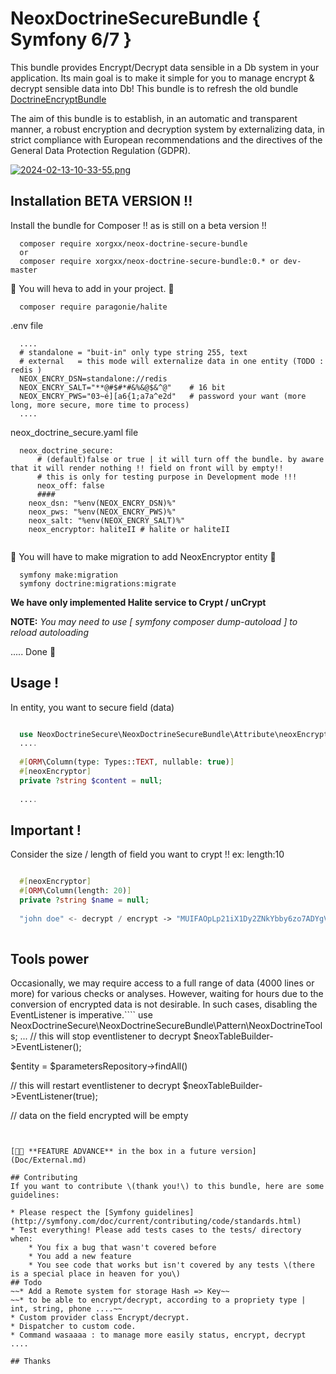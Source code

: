 
# NeoxDoctrineSecureBundle { Symfony 6/7 } 
This bundle provides Encrypt/Decrypt data sensible in a Db system in your application.
Its main goal is to make it simple for you to manage encrypt & decrypt sensible data into Db!
This bundle is to refresh the old bundle [DoctrineEncryptBundle](https://github.com/absolute-quantum/DoctrineEncryptBundle)

The aim of this bundle is to establish, in an automatic and transparent manner, a robust encryption and decryption
system by externalizing data, in strict compliance with European recommendations and the directives of the General Data
Protection Regulation (GDPR).

[![2024-02-13-10-33-55.png](https://i.postimg.cc/66C5K8PK/2024-02-13-10-33-55.png)](https://postimg.cc/145Zc3P7)
## Installation BETA VERSION !!

Install the bundle for Composer !! as is still on a beta version !!

````
  composer require xorgxx/neox-doctrine-secure-bundle
  or 
  composer require xorgxx/neox-doctrine-secure-bundle:0.* or dev-master
````
🚨 You will heva to add in your project. 🚨
````
  composer require paragonie/halite
````
.env file
````
  ....
  # standalone = "buit-in" only type string 255, text 
  # external   = this mode will externalize data in one entity (TODO : redis )
  NEOX_ENCRY_DSN=standalone://redis
  NEOX_ENCRY_SALT="**@#$#*#&%&@$&^@"    # 16 bit
  NEOX_ENCRY_PWS="03~é][a6{1;a7a^e2d"   # password your want (more long, more secure, more time to process)
  ....
````
neox_doctrine_secure.yaml file
````
  neox_doctrine_secure:
      # (default)false or true | it will turn off the bundle. by aware that it will render nothing !! field on front will by empty!!
      # this is only for testing purpose in Development mode !!!
      neox_off: false
      ####
    neox_dsn: "%env(NEOX_ENCRY_DSN)%"
    neox_pws: "%env(NEOX_ENCRY_PWS)%"
    neox_salt: "%env(NEOX_ENCRY_SALT)%"
    neox_encryptor: haliteII # halite or haliteII
  
````
🚨 You will have to make migration to add NeoxEncryptor entity 🚨
````
  symfony make:migration
  symfony doctrine:migrations:migrate
````
**We have only implemented Halite service to Crypt / unCrypt**

**NOTE:** _You may need to use [ symfony composer dump-autoload ] to reload autoloading_

 ..... Done 🎈

## Usage !
In entity, you want to secure field (data) 
````php

  use NeoxDoctrineSecure\NeoxDoctrineSecureBundle\Attribute\neoxEncryptor; 
  ....
  
  #[ORM\Column(type: Types::TEXT, nullable: true)]
  #[neoxEncryptor]
  private ?string $content = null;
  
  ....
````
## Important !
Consider the size / length of field you want to crypt !! ex: length:10 
````php

  #[neoxEncryptor]
  #[ORM\Column(length: 20)]
  private ?string $name = null;
  
  "john doe" <- decrypt / encrypt -> "MUIFAOpLp21iX1Dy2ZNkYbby6zo7ADYgVs-hGkNaWR2OF5AbQUMcBKZHigtFVxZiIFWyOTV8Ts-9q_pNAHBxCKcAPZNJjfPgVQglMLAKi0bZicmPlCQKJpRpX2k5IAjAqawOlFsPpD9KikIEFRhuy"
  
````
## Tools power
Occasionally, we may require access to a full range of data (4000 lines or more) for various checks or analyses. However, waiting for hours due to the conversion of encrypted data is not desirable. In such cases, disabling the EventListener is imperative.````
  use NeoxDoctrineSecure\NeoxDoctrineSecureBundle\Pattern\NeoxDoctrineTools;
  ...
  // this will stop eventlistener to decrypt
  $neoxTableBuilder->EventListener();
  
  $entity = $parametersRepository->findAll()
  
  // this will restart eventlistener to decrypt
  $neoxTableBuilder->EventListener(true);
  
  // data on the field encrypted will be empty
````


[🚨🚨 **FEATURE ADVANCE** in the box in a future version](Doc/External.md)

## Contributing
If you want to contribute \(thank you!\) to this bundle, here are some guidelines:

* Please respect the [Symfony guidelines](http://symfony.com/doc/current/contributing/code/standards.html)
* Test everything! Please add tests cases to the tests/ directory when:
    * You fix a bug that wasn't covered before
    * You add a new feature
    * You see code that works but isn't covered by any tests \(there is a special place in heaven for you\)
## Todo
~~* Add a Remote system for storage Hash => Key~~
~~* to be able to encrypt/decrypt, according to a propriety type | int, string, phone ....~~
* Custom provider class Encrypt/decrypt.
* Dispatcher to custom code.
* Command wasaaaa : to manage more easily status, encrypt, decrypt ....

## Thanks